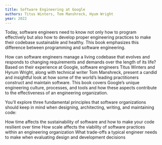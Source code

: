```yaml
---
title: Software Engineering at Google
authors: Titus Winters, Tom Manshreck, Hyum Wright
year: 2022
---
```

Today, software engineers need to know not only how to program effectively but also how to develop proper engineering practices to make their codebase sustainable and healthy. This book emphasizes this difference between programming and software engineering.

How can software engineers manage a living codebase that evolves and responds to changing requirements and demands over the length of its life? Based on their experience at Google, software engineers Titus Winters and Hyrum Wright, along with technical writer Tom Manshreck, present a candid and insightful look at how some of the world’s leading practitioners construct and maintain software. This book covers Google’s unique engineering culture, processes, and tools and how these aspects contribute to the effectiveness of an engineering organization.

You’ll explore three fundamental principles that software organizations should keep in mind when designing, architecting, writing, and maintaining code:

How time affects the sustainability of software and how to make your code resilient over time
How scale affects the viability of software practices within an engineering organization
What trade-offs a typical engineer needs to make when evaluating design and development decisions

